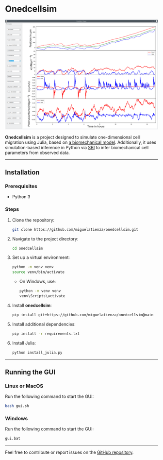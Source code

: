 # Onedcellsim

<img src="https://github.com/miguelatienza/onedcellsim/blob/main/simgui.png" width="700">

**Onedcellsim** is a project designed to simulate one-dimensional cell migration using Julia, based on [a biomechanical model](https://www.biorxiv.org/content/10.1101/2022.08.30.505377v1). Additionally, it uses simulation-based inference in Python via [SBI](https://github.com/mackelab/sbi) to infer biomechanical cell parameters from observed data.

---

## Installation

### Prerequisites
- Python 3

### Steps
1. Clone the repository:
   ```bash
   git clone https://github.com/miguelatienza/onedcellsim.git
   ```
2. Navigate to the project directory:
   ```bash
   cd onedcellsim
   ```
3. Set up a virtual environment:
   ```bash
   python -m venv venv
   source venv/bin/activate
   ```
   - On Windows, use:
     ```cmd
     python -m venv venv
     venv\Scripts\activate
     ```
4. Install **onedcellsim**:
   ```bash
   pip install git+https://github.com/miguelatienza/onedcellsim@main
   ```
5. Install additional dependencies:
   ```bash
   pip install -r requirements.txt
   ```
6. Install Julia:
   ```bash
   python install_julia.py
   ```

---

## Running the GUI

### Linux or MacOS
Run the following command to start the GUI:
```bash
bash gui.sh
```

### Windows
Run the following command to start the GUI:
```cmd
gui.bat
```

---

Feel free to contribute or report issues on the [GitHub repository](https://github.com/miguelatienza/onedcellsim).







